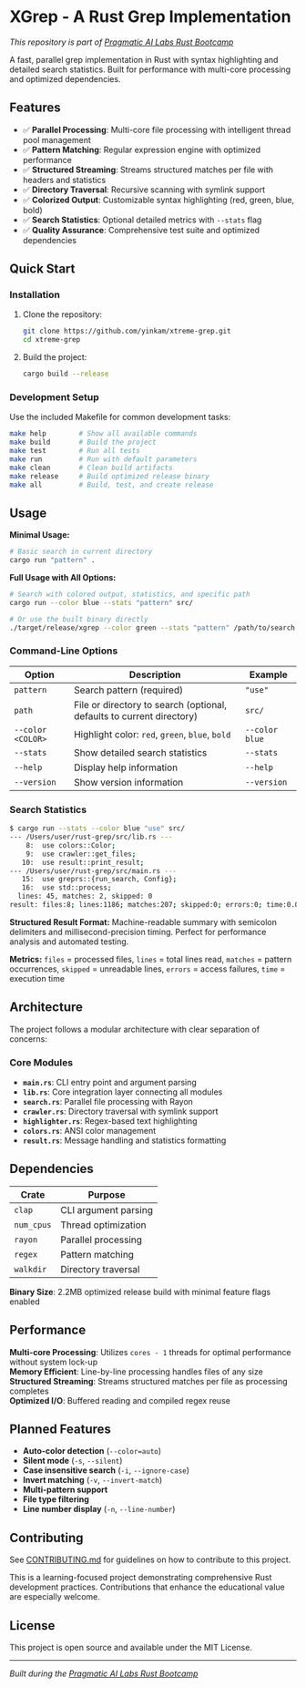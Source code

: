 # XGrep - A Rust Grep Implementation

*This repository is part of [Pragmatic AI Labs Rust Bootcamp](https://ds500.paiml.com/bootcamps/rust)*

A fast, parallel grep implementation in Rust with syntax highlighting and detailed search statistics. Built for performance with multi-core processing and optimized dependencies.

## Features

- ✅ **Parallel Processing**: Multi-core file processing with intelligent thread pool management
- ✅ **Pattern Matching**: Regular expression engine with optimized performance
- ✅ **Structured Streaming**: Streams structured matches per file with headers and statistics
- ✅ **Directory Traversal**: Recursive scanning with symlink support
- ✅ **Colorized Output**: Customizable syntax highlighting (red, green, blue, bold)
- ✅ **Search Statistics**: Optional detailed metrics with `--stats` flag
- ✅ **Quality Assurance**: Comprehensive test suite and optimized dependencies

## Quick Start

### Installation

1. Clone the repository:

   ```bash
   git clone https://github.com/yinkam/xtreme-grep.git
   cd xtreme-grep
   ```

2. Build the project:

   ```bash
   cargo build --release
   ```

### Development Setup

Use the included Makefile for common development tasks:

```bash
make help        # Show all available commands
make build       # Build the project
make test        # Run all tests
make run         # Run with default parameters
make clean       # Clean build artifacts
make release     # Build optimized release binary
make all         # Build, test, and create release
```

## Usage

**Minimal Usage:**

```bash
# Basic search in current directory
cargo run "pattern" .
```

**Full Usage with All Options:**

```bash
# Search with colored output, statistics, and specific path
cargo run --color blue --stats "pattern" src/

# Or use the built binary directly
./target/release/xgrep --color green --stats "pattern" /path/to/search
```

### Command-Line Options

| Option | Description | Example |
|--------|-------------|---------|
| `pattern` | Search pattern (required) | `"use"` |
| `path` | File or directory to search (optional, defaults to current directory) | `src/` |
| `--color <COLOR>` | Highlight color: `red`, `green`, `blue`, `bold` | `--color blue` |
| `--stats` | Show detailed search statistics | `--stats` |
| `--help` | Display help information | `--help` |
| `--version` | Show version information | `--version` |

### Search Statistics

```bash
$ cargo run --stats --color blue "use" src/
--- /Users/user/rust-grep/src/lib.rs ---
    8:  use colors::Color;
    9:  use crawler::get_files;
   10:  use result::print_result;
--- /Users/user/rust-grep/src/main.rs ---
   15:  use greprs::{run_search, Config};
   16:  use std::process;
  lines: 45, matches: 2, skipped: 0
result: files:8; lines:1186; matches:207; skipped:0; errors:0; time:0.012s;
```

**Structured Result Format:** Machine-readable summary with semicolon delimiters and millisecond-precision timing. Perfect for performance analysis and automated testing.

**Metrics:** `files` = processed files, `lines` = total lines read, `matches` = pattern occurrences, `skipped` = unreadable lines, `errors` = access failures, `time` = execution time

## Architecture

The project follows a modular architecture with clear separation of concerns:

### Core Modules

- **`main.rs`**: CLI entry point and argument parsing
- **`lib.rs`**: Core integration layer connecting all modules  
- **`search.rs`**: Parallel file processing with Rayon
- **`crawler.rs`**: Directory traversal with symlink support
- **`highlighter.rs`**: Regex-based text highlighting
- **`colors.rs`**: ANSI color management
- **`result.rs`**: Message handling and statistics formatting

## Dependencies

| Crate | Purpose |
|-------|---------|
| `clap` | CLI argument parsing |
| `num_cpus` | Thread optimization |
| `rayon` | Parallel processing |
| `regex` | Pattern matching |
| `walkdir` | Directory traversal |

**Binary Size**: 2.2MB optimized release build with minimal feature flags enabled

## Performance

**Multi-core Processing**: Utilizes `cores - 1` threads for optimal performance without system lock-up  
**Memory Efficient**: Line-by-line processing handles files of any size  
**Structured Streaming**: Streams structured matches per file as processing completes  
**Optimized I/O**: Buffered reading and compiled regex reuse

## Planned Features

- **Auto-color detection** (`--color=auto`)
- **Silent mode** (`-s`, `--silent`)
- **Case insensitive search** (`-i`, `--ignore-case`)
- **Invert matching** (`-v`, `--invert-match`)
- **Multi-pattern support**
- **File type filtering**
- **Line number display** (`-n`, `--line-number`)

## Contributing

See [CONTRIBUTING.md](CONTRIBUTING.md) for guidelines on how to contribute to this project.

This is a learning-focused project demonstrating comprehensive Rust development practices. Contributions that enhance the educational value are especially welcome.

## License

This project is open source and available under the MIT License.

---

*Built during the [Pragmatic AI Labs Rust Bootcamp](https://github.com/paiml/ds500-rust-bootcamp)*

